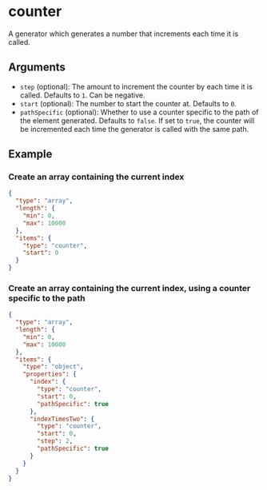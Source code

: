 # counter

A generator which generates a number that increments each time it is called.

## Arguments

- `step` (optional): The amount to increment the counter by each time it is called. Defaults to `1`. Can be negative.
- `start` (optional): The number to start the counter at. Defaults to `0`.
- `pathSpecific` (optional): Whether to use a counter specific to the path of the
  element generated. Defaults to `false`. If set to `true`, the counter will be
  incremented each time the generator is called with the same path.

## Example

### Create an array containing the current index

```json
{
  "type": "array",
  "length": {
    "min": 0,
    "max": 10000
  },
  "items": {
    "type": "counter",
    "start": 0
  }
}
```

### Create an array containing the current index, using a counter specific to the path

```json
{
  "type": "array",
  "length": {
    "min": 0,
    "max": 10000
  },
  "items": {
    "type": "object",
    "properties": {
      "index": {
        "type": "counter",
        "start": 0,
        "pathSpecific": true
      },
      "indexTimesTwo": {
        "type": "counter",
        "start": 0,
        "step": 2,
        "pathSpecific": true
      }
    }
  }
}
```

